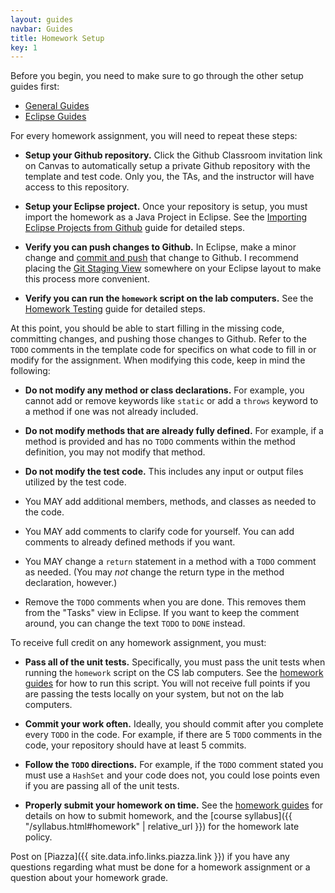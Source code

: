 ```yaml
---
layout: guides
navbar: Guides
title: Homework Setup
key: 1
---
```


Before you begin, you need to make sure to go through the other setup guides first:

  - [General Guides](/guides/general/)
  - [Eclipse Guides](/guides/eclipse/)

For every homework assignment, you will need to repeat these steps:

  - **Setup your Github repository.** Click the Github Classroom invitation link on Canvas to automatically setup a private Github repository with the template and test code. Only you, the TAs, and the instructor will have access to this repository.

  - **Setup your Eclipse project.** Once your repository is setup, you must import the homework as a Java Project in Eclipse. See the [Importing Eclipse Projects from Github](/guides/eclipse/importing-eclipse-projects-from-github.html) guide for detailed steps.

  - **Verify you can push changes to Github.** In Eclipse, make a minor change and [commit and push](http://wiki.eclipse.org/EGit/User_Guide#Committing_Changes) that change to Github. I recommend placing the [Git Staging View](http://wiki.eclipse.org/EGit/User_Guide#Git_Staging_View) somewhere on your Eclipse layout to make this process more convenient.

  - **Verify you can run the `homework` script on the lab computers.** See the [Homework Testing](/guides/homework/homework-testing.html) guide for detailed steps.

At this point, you should be able to start filling in the missing code, committing changes, and pushing those changes to Github. Refer to the `TODO` comments in the template code for specifics on what code to fill in or modify for the assignment. When modifying this code, keep in mind the following:

  - **Do not modify any method or class declarations.** For example, you cannot add or remove keywords like `static` or add a `throws` keyword to a method if one was not already included.

  - **Do not modify methods that are already fully defined.** For example, if a method is provided and has no `TODO` comments within the method definition, you may not modify that method.

  - **Do not modify the test code.** This includes any input or output files utilized by the test code.

  - You MAY add additional members, methods, and classes as needed to the code.

  - You MAY add comments to clarify code for yourself. You can add comments to already defined methods if you want.

  - You MAY change a `return` statement in a method with a `TODO` comment as needed. (You may *not* change the return type in the method declaration, however.)

  - Remove the `TODO` comments when you are done. This removes them from the "Tasks" view in Eclipse. If you want to keep the comment around, you can change the text `TODO` to `DONE` instead.

To receive full credit on any homework assignment, you must:

  - **Pass all of the unit tests.** Specifically, you must pass the unit tests when running the `homework` script on the CS lab computers. See the [homework guides](/guides/homework/) for how to run this script. You will not receive full points if you are passing the tests locally on your system, but not on the lab computers.

  - **Commit your work often.** Ideally, you should commit after you complete every `TODO` in the code. For example, if there are 5 `TODO` comments in the code, your repository should have at least 5 commits. <i class="fas fa-star has-text-warning"></i>

  - **Follow the `TODO` directions.** For example, if the `TODO` comment stated you must use a `HashSet` and your code does not, you could lose points even if you are passing all of the unit tests.

  - **Properly submit your homework on time.** See the [homework guides](/guides/homework/) for details on how to submit homework, and the [course syllabus]({{ "/syllabus.html#homework" | relative_url }}) for the homework late policy.

Post on [Piazza]({{ site.data.info.links.piazza.link }}) if you have any questions regarding what must be done for a homework assignment or a question about your homework grade.
